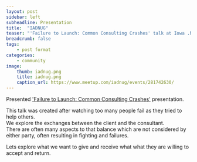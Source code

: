 ```yaml
---
layout: post
sidebar: left
subheadline: Presentation
title:  "IADNUG"
teaser: "'Failure to Launch: Common Consulting Crashes' talk at Iowa .NET User Group in Des Moines, IA"
breadcrumb: false
tags:
    - post format
categories:
    - community
image:
    thumb: iadnug.png
    title: iadnug.png
    caption_url: https://www.meetup.com/iadnug/events/281742630/
---
```

Presented <a href='https://www.youtube.com/watch?v=9estVuIo4_k&list=PLu5A5CyoWE0aYG6Fosb113fD_VQv3-VRn&index=5' target='new'>'Failure to Launch: Common Consulting Crashes'</a> presentation.

This talk was created after watching too many people fail as they tried to help others.  
We explore the exchanges between the client and the consultant.  
There are often many aspects to that balance which are not considered by either party, often resulting in fighting and failures.

Lets explore what we want to give and receive what what they are willing to accept and return.

